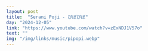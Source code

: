 ```yaml
---
layout: post
title:  "Serani Poji - ぴぽぴぽ"
day: "2024-12-05"
link: "https://www.youtube.com/watch?v=zExNDJ1V57o"
text: ""
img: "/img/links/music/pipopi.webp"
---
```

